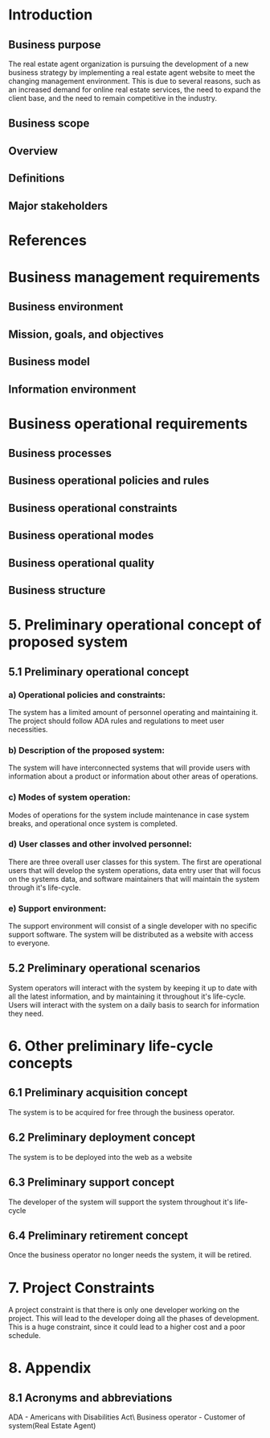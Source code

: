 # Introduction
## Business purpose
The real estate agent organization is pursuing the development of a new business strategy by implementing a real estate agent website to meet the changing management environment. This is due to several reasons, such as an increased demand for online real estate services, the need to expand the client base, and the need to remain competitive in the industry.
## Business scope
## Overview
## Definitions 
## Major stakeholders 
# References
# Business management requirements
## Business environment
## Mission, goals, and objectives
## Business model
## Information environment
# Business operational requirements
## Business processes
## Business operational policies and rules
## Business operational constraints
## Business operational modes
## Business operational quality
## Business structure

# 5. Preliminary operational concept of proposed system

## 5.1 Preliminary operational concept
### a) Operational policies and constraints: 
The system has a limited amount of personnel operating and maintaining it. The project should follow ADA rules and regulations to meet user necessities. 
### b) Description of the proposed system: 
The system will have interconnected systems that will provide users with information about a product or information about other areas of operations.
### c) Modes of system operation: 
Modes of operations for the system include maintenance in case system breaks, and operational once system is completed. 
### d) User classes and other involved personnel: 
There are three overall user classes for this system. The first are operational users that will develop the system operations, data entry user that will focus on the systems data, and software maintainers that will maintain the system through it's life-cycle.
### e) Support environment: 
The support environment will consist of a single developer with no specific support software. The system will be distributed as a website with access to everyone. 

## 5.2 Preliminary operational scenarios
System operators will interact with the system by keeping it up to date with all the latest information, and by maintaining it throughout it's life-cycle. Users will interact with the system on a daily basis to search for information they need. 
# 6. Other preliminary life-cycle concepts

## 6.1 Preliminary acquisition concept
The system is to be acquired for free through the business operator.  

## 6.2 Preliminary deployment concept
The system is to be deployed into the web as a website
## 6.3 Preliminary support concept
The developer of the system will support the system throughout it's life-cycle
## 6.4 Preliminary retirement concept
Once the business operator no longer needs the system, it will be retired.
# 7. Project Constraints
A project constraint is that there is only one developer working on the project. This will lead to the developer doing all the phases of development. This is a huge constraint, since it could lead to a higher cost and a poor schedule.
# 8. Appendix

## 8.1 Acronyms and abbreviations
ADA -  Americans with Disabilities Act\ 
Business operator - Customer of system(Real Estate Agent)
